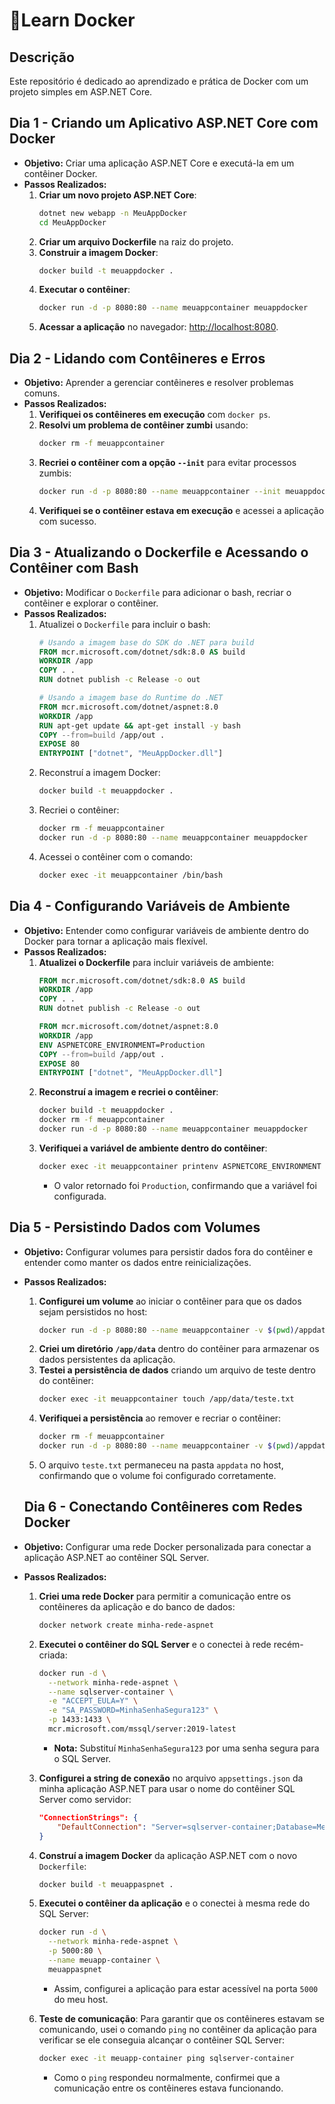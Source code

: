 # 🐋Learn Docker

## Descrição
Este repositório é dedicado ao aprendizado e prática de Docker com um projeto simples em ASP.NET Core.

## Dia 1 - Criando um Aplicativo ASP.NET Core com Docker

- **Objetivo:** Criar uma aplicação ASP.NET Core e executá-la em um contêiner Docker.
- **Passos Realizados:**
  1. **Criar um novo projeto ASP.NET Core**:
     ```bash
     dotnet new webapp -n MeuAppDocker
     cd MeuAppDocker
     ```
  2. **Criar um arquivo Dockerfile** na raiz do projeto.
  3. **Construir a imagem Docker**:
     ```bash
     docker build -t meuappdocker .
     ```
  4. **Executar o contêiner**:
     ```bash
     docker run -d -p 8080:80 --name meuappcontainer meuappdocker
     ```
  5. **Acessar a aplicação** no navegador: [http://localhost:8080](http://localhost:8080).

## Dia 2 - Lidando com Contêineres e Erros

- **Objetivo:** Aprender a gerenciar contêineres e resolver problemas comuns.
- **Passos Realizados:**
  1. **Verifiquei os contêineres em execução** com `docker ps`.
  2. **Resolvi um problema de contêiner zumbi** usando:
     ```bash
     docker rm -f meuappcontainer
     ```
  3. **Recriei o contêiner com a opção `--init`** para evitar processos zumbis:
     ```bash
     docker run -d -p 8080:80 --name meuappcontainer --init meuappdocker
     ```
  4. **Verifiquei se o contêiner estava em execução** e acessei a aplicação com sucesso.

## Dia 3 - Atualizando o Dockerfile e Acessando o Contêiner com Bash

- **Objetivo:** Modificar o `Dockerfile` para adicionar o bash, recriar o contêiner e explorar o contêiner.
- **Passos Realizados:**
  1. Atualizei o `Dockerfile` para incluir o bash:
     ```Dockerfile
     # Usando a imagem base do SDK do .NET para build
     FROM mcr.microsoft.com/dotnet/sdk:8.0 AS build
     WORKDIR /app
     COPY . .
     RUN dotnet publish -c Release -o out

     # Usando a imagem base do Runtime do .NET
     FROM mcr.microsoft.com/dotnet/aspnet:8.0
     WORKDIR /app
     RUN apt-get update && apt-get install -y bash
     COPY --from=build /app/out .
     EXPOSE 80
     ENTRYPOINT ["dotnet", "MeuAppDocker.dll"]
     ```
  2. Reconstruí a imagem Docker:
     ```bash
     docker build -t meuappdocker .
     ```
  3. Recriei o contêiner:
     ```bash
     docker rm -f meuappcontainer
     docker run -d -p 8080:80 --name meuappcontainer meuappdocker
     ```
  4. Acessei o contêiner com o comando:
     ```bash
     docker exec -it meuappcontainer /bin/bash
     ```

## Dia 4 - Configurando Variáveis de Ambiente

- **Objetivo:** Entender como configurar variáveis de ambiente dentro do Docker para tornar a aplicação mais flexível.
- **Passos Realizados:**
  1. **Atualizei o Dockerfile** para incluir variáveis de ambiente:
     ```Dockerfile
     FROM mcr.microsoft.com/dotnet/sdk:8.0 AS build
     WORKDIR /app
     COPY . .
     RUN dotnet publish -c Release -o out

     FROM mcr.microsoft.com/dotnet/aspnet:8.0
     WORKDIR /app
     ENV ASPNETCORE_ENVIRONMENT=Production
     COPY --from=build /app/out .
     EXPOSE 80
     ENTRYPOINT ["dotnet", "MeuAppDocker.dll"]
     ```
  2. **Reconstruí a imagem e recriei o contêiner**:
     ```bash
     docker build -t meuappdocker .
     docker rm -f meuappcontainer
     docker run -d -p 8080:80 --name meuappcontainer meuappdocker
     ```
  3. **Verifiquei a variável de ambiente dentro do contêiner**:
     ```bash
     docker exec -it meuappcontainer printenv ASPNETCORE_ENVIRONMENT
     ```
     - O valor retornado foi `Production`, confirmando que a variável foi configurada.

## Dia 5 - Persistindo Dados com Volumes

- **Objetivo:** Configurar volumes para persistir dados fora do contêiner e entender como manter os dados entre reinicializações.
- **Passos Realizados:**
  1. **Configurei um volume** ao iniciar o contêiner para que os dados sejam persistidos no host:
     ```bash
     docker run -d -p 8080:80 --name meuappcontainer -v $(pwd)/appdata:/app/data meuappdocker
     ```
  2. **Criei um diretório `/app/data`** dentro do contêiner para armazenar os dados persistentes da aplicação.
  3. **Testei a persistência de dados** criando um arquivo de teste dentro do contêiner:
     ```bash
     docker exec -it meuappcontainer touch /app/data/teste.txt
     ```
  4. **Verifiquei a persistência** ao remover e recriar o contêiner:
     ```bash
     docker rm -f meuappcontainer
     docker run -d -p 8080:80 --name meuappcontainer -v $(pwd)/appdata:/app/data meuappdocker
     ```
  5. O arquivo `teste.txt` permaneceu na pasta `appdata` no host, confirmando que o volume foi configurado corretamente.

  ## Dia 6 - Conectando Contêineres com Redes Docker

- **Objetivo:** Configurar uma rede Docker personalizada para conectar a aplicação ASP.NET ao contêiner SQL Server.
- **Passos Realizados:**

  1. **Criei uma rede Docker** para permitir a comunicação entre os contêineres da aplicação e do banco de dados:
     ```bash
     docker network create minha-rede-aspnet
     ```

  2. **Executei o contêiner do SQL Server** e o conectei à rede recém-criada:
     ```bash
     docker run -d \
       --network minha-rede-aspnet \
       --name sqlserver-container \
       -e "ACCEPT_EULA=Y" \
       -e "SA_PASSWORD=MinhaSenhaSegura123" \
       -p 1433:1433 \
       mcr.microsoft.com/mssql/server:2019-latest
     ```
     - **Nota:** Substituí `MinhaSenhaSegura123` por uma senha segura para o SQL Server.

  3. **Configurei a string de conexão** no arquivo `appsettings.json` da minha aplicação ASP.NET para usar o nome do contêiner SQL Server como servidor:
     ```json
     "ConnectionStrings": {
         "DefaultConnection": "Server=sqlserver-container;Database=MeuBancoDeDados;User Id=sa;Password=MinhaSenhaSegura123;"
     }
     ```

  4. **Construí a imagem Docker** da aplicação ASP.NET com o novo `Dockerfile`:
     ```bash
     docker build -t meuappaspnet .
     ```

  5. **Executei o contêiner da aplicação** e o conectei à mesma rede do SQL Server:
     ```bash
     docker run -d \
       --network minha-rede-aspnet \
       -p 5000:80 \
       --name meuapp-container \
       meuappaspnet
     ```
     - Assim, configurei a aplicação para estar acessível na porta `5000` do meu host.

  6. **Teste de comunicação**: Para garantir que os contêineres estavam se comunicando, usei o comando `ping` no contêiner da aplicação para verificar se ele conseguia alcançar o contêiner SQL Server:
     ```bash
     docker exec -it meuapp-container ping sqlserver-container
     ```
     - Como o `ping` respondeu normalmente, confirmei que a comunicação entre os contêineres estava funcionando.
